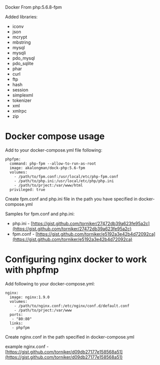 Docker From php:5.6.8-fpm

Added libraries:

 * iconv
 * json
 * mcrypt
 * mbstring
 * mysql
 * mysqli
 * pdo_mysql
 * pdo_sqlite
 * phar
 * curl
 * ftp
 * hash
 * session
 * simplexml
 * tokenizer
 * xml
 * xmlrpc
 * zip

# Docker compose usage

Add to your docker-compose.yml file following:

```
phpfpm:
  command: php-fpm --allow-to-run-as-root
  image: akalongman/dock-php:5.6-fpm
  volumes:
    - /path/to/fpm.conf:/usr/local/etc/php-fpm.conf
    - /path/to/php.ini:/usr/local/etc/php/php.ini
    - /path/to/prject:/var/www/html
  privileged: true
```

Create fpm.conf and php.ini file in the path you have specified in docker-compose.yml

Samples for fpm.conf and php.ini:

 * php.ini - [https://gist.github.com/torniker/27472db39a623fe95a2c](https://gist.github.com/torniker/27472db39a623fe95a2c)
 * fpm.conf - [https://gist.github.com/torniker/e5192a3e42b4d72092ca](https://gist.github.com/torniker/e5192a3e42b4d72092ca)

# Configuring nginx docker to work with phpfmp

Add following to your docker-compose.yml:

```
nginx:
  image: nginx:1.9.0
  volumes:
    - /path/to/nginx.conf:/etc/nginx/conf.d/default.conf
    - /path/to/prject:/var/www
  ports:
   - "80:80"
  links:
   - phpfpm
```

Create nginx.conf in the path specified in docker-compose.yml

example nginx.conf - [https://gist.github.com/torniker/d09db27177e158568a51](https://gist.github.com/torniker/d09db27177e158568a51)
